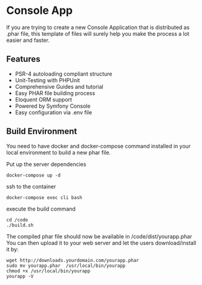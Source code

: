 Console App
===========

If you are trying to create a new Console Application that is distributed as .phar file, this template of files will surely help you make the process a lot easier and faster.

Features
--------

* PSR-4 autoloading compliant structure
* Unit-Testing with PHPUnit
* Comprehensive Guides and tutorial
* Easy PHAR file building process
* Eloquent ORM support
* Powered by Symfony Console
* Easy configuration via .env file


## Build Environment


You need to have docker and docker-compose command installed in your local environment to build a new phar file.<br/>

Put up the server dependencies
```
docker-compose up -d
```

ssh to the container
```
docker-compose exec cli bash
```

execute the build command

```
cd /code
./build.sh
```

The compiled phar file should now be available in  /code/dist/yourapp.phar <br/>
You can then upload it to your web server and let the users download/install it by:

```
wget http://downloads.yourdomain.com/yourapp.phar
sudo mv yourapp.phar  /usr/local/bin/yourapp
chmod +x /usr/local/bin/yourapp
yourapp -V
```